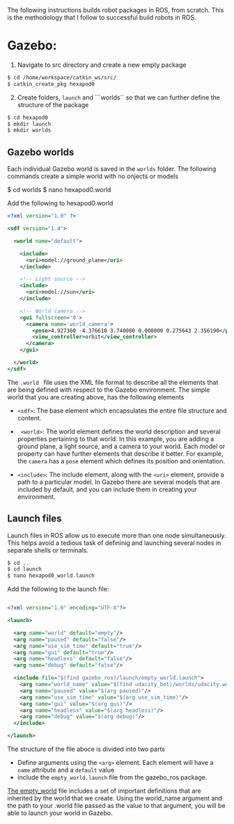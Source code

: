 The following instructions builds robot packages in ROS, from scratch. This is the methodology that I follow to successful build robots in ROS.


# Gazebo: 

1. Navigate to src directory and create a new empty package 

``` bash
$ cd /home/workspace/catkin_ws/src/
$ catkin_create_pkg hexapod0
```

2. Create folders, ``launch`` and ```worlds`` so that we can further define the structure of the package

``` bash
$ cd hexapod0
$ mkdir launch
$ mkdir worlds
```

Gazebo worlds
--

Each individual Gazebo world is saved in the ```worlds``` folder. The following commands create a simple world with no onjects or models


$ cd worlds
$ nano hexapod0.world

Add the following to hexapod0.world

``` xml
<?xml version="1.0" ?>

<sdf version="1.4">

  <world name="default">

    <include>
      <uri>model://ground_plane</uri>
    </include>

    <!-- Light source -->
    <include>
      <uri>model://sun</uri>
    </include>

    <!-- World camera -->
    <gui fullscreen='0'>
      <camera name='world_camera'>
        <pose>4.927360 -4.376610 3.740080 0.000000 0.275643 2.356190</pose>
        <view_controller>orbit</view_controller>
      </camera>
    </gui>

  </world>
</sdf>

```


The ```.world ``` file uses the XML file format to describe all the elements that are being defined with respect to the Gazebo environment. The simple world that you are creating above, has the following elements


* ```<sdf>```: The base element which encapsulates the entire file structure and content.
  
* `` <world>``: The world element defines the world description and several properties pertaining to that world. In this example, you are adding a ground plane, a light source, and a camera to your world. Each model or property can have further elements that describe it better. For example, the ```camera``` has a ``pose`` element which defines its position and orientation.
  
* ```<include>```: The include element, along with the ``<uri>`` element, provide a path to a particular model. In Gazebo there are several models that are included by default, and you can include them in creating your environment.


Launch files 
--
Launch files in ROS allow us to execute more than one node simultaneously. This helps avoid a tedious task of defininig and launching several nodes in separate shells or terminals.

``` bash
$ cd ..
$ cd launch
$ nano hexapod0_world.launch

```
Add the following to the launch file:

``` XML 

<?xml version="1.0" encoding="UTF-8"?>

<launch>

  <arg name="world" default="empty"/> 
  <arg name="paused" default="false"/>
  <arg name="use_sim_time" default="true"/>
  <arg name="gui" default="true"/>
  <arg name="headless" default="false"/>
  <arg name="debug" default="false"/>

  <include file="$(find gazebo_ros)/launch/empty_world.launch">
    <arg name="world_name" value="$(find udacity_bot)/worlds/udacity.world"/>
    <arg name="paused" value="$(arg paused)"/>
    <arg name="use_sim_time" value="$(arg use_sim_time)"/>
    <arg name="gui" value="$(arg gui)"/>
    <arg name="headless" value="$(arg headless)"/>
    <arg name="debug" value="$(arg debug)"/>
  </include>

</launch>

```

The structure of the file aboce is divided into two parts

* Define arguments using the ``<arg>`` element. Each element will have a ``name`` attribute and a ``default`` value
* include the ``empty_world.launch`` file from the gazebo_ros package. 

[The empty_world](https://github.com/ros-simulation/gazebo_ros_pkgs/blob/kinetic-devel/gazebo_ros/launch/empty_world.launch) file includes a set of important definitions that are inherited by the world that we create. Using the world_name argument and the path to your .world file passed as the value to that argument, you will be able to launch your world in Gazebo.

